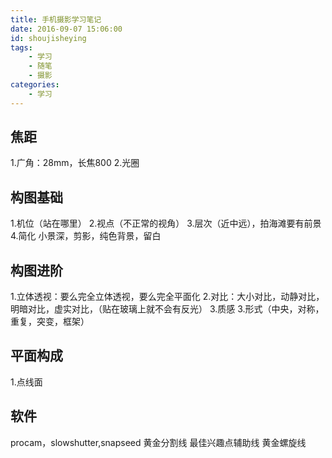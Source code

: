 ```yaml
---
title: 手机摄影学习笔记
date: 2016-09-07 15:06:00
id: shoujisheying
tags:
    - 学习
    - 随笔
    - 摄影
categories: 
    - 学习
---
```



## 焦距

1.广角：28mm，长焦800
2.光圈

<!-- more -->

## 构图基础

1.机位（站在哪里）
2.视点（不正常的视角）
3.层次（近中远），拍海滩要有前景
4.简化
小景深，剪影，纯色背景，留白


## 构图进阶
1.立体透视：要么完全立体透视，要么完全平面化
2.对比：大小对比，动静对比，明暗对比，虚实对比，（贴在玻璃上就不会有反光）
3.质感
3.形式（中央，对称，重复，突变，框架）


## 平面构成
1.点线面

## 软件
procam，slowshutter,snapseed
黄金分割线
最佳兴趣点辅助线
黄金螺旋线
